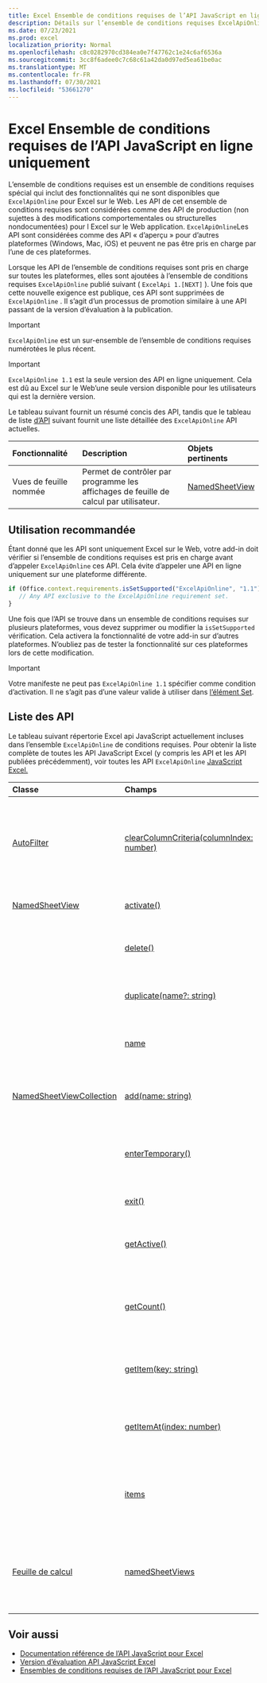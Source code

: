 ```yaml
---
title: Excel Ensemble de conditions requises de l’API JavaScript en ligne uniquement
description: Détails sur l’ensemble de conditions requises ExcelApiOnline.
ms.date: 07/23/2021
ms.prod: excel
localization_priority: Normal
ms.openlocfilehash: c8c0282970cd384ea0e7f47762c1e24c6af6536a
ms.sourcegitcommit: 3cc8f6adee0c7c68c61a42da0d97ed5ea61be0ac
ms.translationtype: MT
ms.contentlocale: fr-FR
ms.lasthandoff: 07/30/2021
ms.locfileid: "53661270"
---
```

# <a name="excel-javascript-api-online-only-requirement-set"></a>Excel Ensemble de conditions requises de l’API JavaScript en ligne uniquement

L’ensemble de conditions requises est un ensemble de conditions requises spécial qui inclut des fonctionnalités qui ne sont disponibles que `ExcelApiOnline` pour Excel sur le Web. Les API de cet ensemble de conditions requises sont considérées comme des API de production (non sujettes à des modifications comportementales ou structurelles nondocumentées) pour l Excel sur le Web application. `ExcelApiOnline`Les API sont considérées comme des API « d’aperçu » pour d’autres plateformes (Windows, Mac, iOS) et peuvent ne pas être pris en charge par l’une de ces plateformes.

Lorsque les API de l’ensemble de conditions requises sont pris en charge sur toutes les plateformes, elles sont ajoutées à l’ensemble de conditions requises `ExcelApiOnline` publié suivant ( `ExcelApi 1.[NEXT]` ). Une fois que cette nouvelle exigence est publique, ces API sont supprimées de `ExcelApiOnline` . Il s’agit d’un processus de promotion similaire à une API passant de la version d’évaluation à la publication.

> [!IMPORTANT]
> `ExcelApiOnline` est un sur-ensemble de l’ensemble de conditions requises numérotées le plus récent.

> [!IMPORTANT]
> `ExcelApiOnline 1.1` est la seule version des API en ligne uniquement. Cela est dû au Excel sur le Web’une seule version disponible pour les utilisateurs qui est la dernière version.

Le tableau suivant fournit un résumé concis des API, tandis que le tableau de liste [d’API](#api-list) suivant fournit une liste détaillée des `ExcelApiOnline` API actuelles.

| Fonctionnalité | Description | Objets pertinents |
|:--- |:--- |:--- |
| Vues de feuille nommée | Permet de contrôler par programme les affichages de feuille de calcul par utilisateur. | [NamedSheetView](/javascript/api/excel/excel.namedsheetview) |

## <a name="recommended-usage"></a>Utilisation recommandée

Étant donné que les API sont uniquement Excel sur le Web, votre add-in doit vérifier si l’ensemble de conditions requises est pris en charge avant d’appeler `ExcelApiOnline` ces API. Cela évite d’appeler une API en ligne uniquement sur une plateforme différente.

```js
if (Office.context.requirements.isSetSupported("ExcelApiOnline", "1.1")) {
   // Any API exclusive to the ExcelApiOnline requirement set.
}
```

Une fois que l’API se trouve dans un ensemble de conditions requises sur plusieurs plateformes, vous devez supprimer ou modifier la `isSetSupported` vérification. Cela activera la fonctionnalité de votre add-in sur d’autres plateformes. N’oubliez pas de tester la fonctionnalité sur ces plateformes lors de cette modification.

> [!IMPORTANT]
> Votre manifeste ne peut pas `ExcelApiOnline 1.1` spécifier comme condition d’activation. Il ne s’agit pas d’une valeur valide à utiliser dans [l’élément Set](../manifest/set.md).

## <a name="api-list"></a>Liste des API

Le tableau suivant répertorie Excel api JavaScript actuellement incluses dans l’ensemble `ExcelApiOnline` de conditions requises. Pour obtenir la liste complète de toutes les API JavaScript Excel (y compris les API et les API publiées précédemment), voir toutes les API `ExcelApiOnline` [JavaScript Excel.](/javascript/api/excel?view=excel-js-online&preserve-view=true)

| Classe | Champs | Description |
|:---|:---|:---|
|[AutoFilter](/javascript/api/excel/excel.autofilter)|[clearColumnCriteria(columnIndex: number)](/javascript/api/excel/excel.autofilter#clearcolumncriteria-columnindex-)|Cette fonction permet d’effacer les critères de filtrage des colonnes du filtre automatique.|
|[NamedSheetView](/javascript/api/excel/excel.namedsheetview)|[activate()](/javascript/api/excel/excel.namedsheetview#activate--)|Active cette vue de feuille.|
||[delete()](/javascript/api/excel/excel.namedsheetview#delete--)|Supprime l’affichage Feuille de la feuille de calcul.|
||[duplicate(name?: string)](/javascript/api/excel/excel.namedsheetview#duplicate-name-)|Crée une copie de cette vue de feuille.|
||[name](/javascript/api/excel/excel.namedsheetview#name)|Obtient ou définit le nom de l’affichage Feuille.|
|[NamedSheetViewCollection](/javascript/api/excel/excel.namedsheetviewcollection)|[add(name: string)](/javascript/api/excel/excel.namedsheetviewcollection#add-name-)|Crée un affichage feuille avec le nom donné.|
||[enterTemporary()](/javascript/api/excel/excel.namedsheetviewcollection#entertemporary--)|Crée et active un nouvel affichage de feuille temporaire.|
||[exit()](/javascript/api/excel/excel.namedsheetviewcollection#exit--)|Quitte l’affichage feuille actif.|
||[getActive()](/javascript/api/excel/excel.namedsheetviewcollection#getactive--)|Obtient la vue de feuille de calcul active.|
||[getCount()](/javascript/api/excel/excel.namedsheetviewcollection#getcount--)|Obtient le nombre d’affichages de feuille dans cette feuille de calcul.|
||[getItem(key: string)](/javascript/api/excel/excel.namedsheetviewcollection#getitem-key-)|Obtient une vue de feuille à l’aide de son nom.|
||[getItemAt(index: number)](/javascript/api/excel/excel.namedsheetviewcollection#getitemat-index-)|Obtient une vue de feuille par son index dans la collection.|
||[items](/javascript/api/excel/excel.namedsheetviewcollection#items)|Obtient l’élément enfant chargé dans cette collection de sites.|
|[Feuille de calcul](/javascript/api/excel/excel.worksheet)|[namedSheetViews](/javascript/api/excel/excel.worksheet#namedsheetviews)|Renvoie une collection d’affichages de feuille présents dans la feuille de calcul.|

## <a name="see-also"></a>Voir aussi

- [Documentation référence de l’API JavaScript pour Excel](/javascript/api/excel?view=excel-js-online&preserve-view=true)
- [Version d’évaluation API JavaScript Excel](excel-preview-apis.md)
- [Ensembles de conditions requises de l’API JavaScript pour Excel](excel-api-requirement-sets.md)
